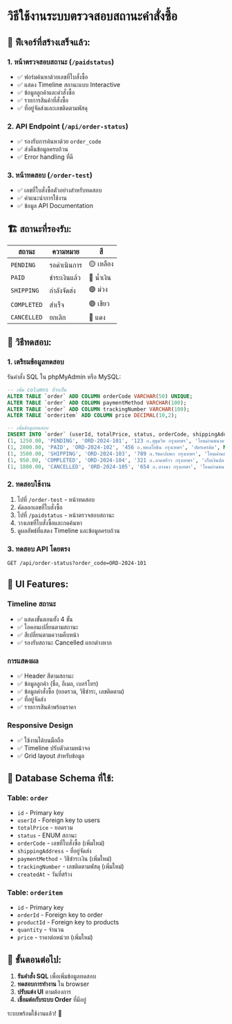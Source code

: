 # วิธีใช้งานระบบตรวจสอบสถานะคำสั่งซื้อ

## 🎯 **ฟีเจอร์ที่สร้างเสร็จแล้ว:**

### 1. **หน้าตรวจสอบสถานะ (`/paidstatus`)**
- ✅ ฟอร์มค้นหาด้วยเลขที่ใบสั่งซื้อ
- ✅ แสดง Timeline สถานะแบบ Interactive
- ✅ ข้อมูลลูกค้าและคำสั่งซื้อ
- ✅ รายการสินค้าที่สั่งซื้อ
- ✅ ที่อยู่จัดส่งและเลขติดตามพัสดุ

### 2. **API Endpoint (`/api/order-status`)**
- ✅ รองรับการค้นหาด้วย `order_code`
- ✅ ส่งคืนข้อมูลครบถ้วน
- ✅ Error handling ที่ดี

### 3. **หน้าทดสอบ (`/order-test`)**
- ✅ เลขที่ใบสั่งซื้อตัวอย่างสำหรับทดสอบ
- ✅ คำแนะนำการใช้งาน
- ✅ ข้อมูล API Documentation

## 🏗️ **สถานะที่รองรับ:**

| สถานะ | ความหมาย | สี |
|-------|-----------|-----|
| `PENDING` | รอดำเนินการ | 🟡 เหลือง |
| `PAID` | ชำระเงินแล้ว | 🔵 น้ำเงิน |
| `SHIPPING` | กำลังจัดส่ง | 🟣 ม่วง |
| `COMPLETED` | สำเร็จ | 🟢 เขียว |
| `CANCELLED` | ยกเลิก | 🔴 แดง |

## 🧪 **วิธีทดสอบ:**

### 1. **เตรียมข้อมูลทดสอบ**
รันคำสั่ง SQL ใน phpMyAdmin หรือ MySQL:
```sql
-- เพิ่ม columns ที่จำเป็น
ALTER TABLE `order` ADD COLUMN orderCode VARCHAR(50) UNIQUE;
ALTER TABLE `order` ADD COLUMN paymentMethod VARCHAR(100);
ALTER TABLE `order` ADD COLUMN trackingNumber VARCHAR(100);
ALTER TABLE `orderitem` ADD COLUMN price DECIMAL(10,2);

-- เพิ่มข้อมูลทดสอบ
INSERT INTO `order` (userId, totalPrice, status, orderCode, shippingAddress, paymentMethod, trackingNumber) VALUES
(1, 1250.00, 'PENDING', 'ORD-2024-101', '123 ถ.สุขุมวิท กรุงเทพฯ', 'โอนผ่านธนาคาร', NULL),
(1, 2800.00, 'PAID', 'ORD-2024-102', '456 ถ.พหลโยธิน กรุงเทพฯ', 'บัตรเครดิต', NULL),
(1, 3500.00, 'SHIPPING', 'ORD-2024-103', '789 ถ.รัชดาภิเษก กรุงเทพฯ', 'โอนผ่านธนาคาร', 'TH1234567890'),
(1, 950.00, 'COMPLETED', 'ORD-2024-104', '321 ถ.ลาดพร้าว กรุงเทพฯ', 'เก็บเงินปลายทาง', 'TH0987654321'),
(1, 1800.00, 'CANCELLED', 'ORD-2024-105', '654 ถ.บางนา กรุงเทพฯ', 'โอนผ่านธนาคาร', NULL);
```

### 2. **ทดสอบใช้งาน**
1. ไปที่ `/order-test` - หน้าทดสอบ
2. คัดลอกเลขที่ใบสั่งซื้อ
3. ไปที่ `/paidstatus` - หน้าตรวจสอบสถานะ
4. วางเลขที่ใบสั่งซื้อและกดค้นหา
5. ดูผลลัพธ์ที่แสดง Timeline และข้อมูลครบถ้วน

### 3. **ทดสอบ API โดยตรง**
```
GET /api/order-status?order_code=ORD-2024-101
```

## 🎨 **UI Features:**

### Timeline สถานะ
- ✅ แสดงขั้นตอนทั้ง 4 ขั้น
- ✅ ไอคอนเปลี่ยนตามสถานะ
- ✅ สีเปลี่ยนตามความคืบหน้า
- ✅ รองรับสถานะ Cancelled แยกต่างหาก

### การแสดงผล
- ✅ Header สีตามสถานะ
- ✅ ข้อมูลลูกค้า (ชื่อ, อีเมล, เบอร์โทร)
- ✅ ข้อมูลคำสั่งซื้อ (ยอดรวม, วิธีชำระ, เลขติดตาม)
- ✅ ที่อยู่จัดส่ง
- ✅ รายการสินค้าพร้อมราคา

### Responsive Design
- ✅ ใช้งานได้บนมือถือ
- ✅ Timeline ปรับตัวตามหน้าจอ
- ✅ Grid layout สำหรับข้อมูล

## 🔧 **Database Schema ที่ใช้:**

### Table: `order`
- `id` - Primary key
- `userId` - Foreign key to users
- `totalPrice` - ยอดรวม
- `status` - ENUM สถานะ
- `orderCode` - เลขที่ใบสั่งซื้อ (เพิ่มใหม่)
- `shippingAddress` - ที่อยู่จัดส่ง
- `paymentMethod` - วิธีชำระเงิน (เพิ่มใหม่)
- `trackingNumber` - เลขติดตามพัสดุ (เพิ่มใหม่)
- `createdAt` - วันที่สร้าง

### Table: `orderitem`
- `id` - Primary key
- `orderId` - Foreign key to order
- `productId` - Foreign key to products
- `quantity` - จำนวน
- `price` - ราคาต่อหน่วย (เพิ่มใหม่)

## 🚀 **ขั้นตอนต่อไป:**

1. **รันคำสั่ง SQL** เพื่อเพิ่มข้อมูลทดสอบ
2. **ทดสอบการทำงาน** ใน browser
3. **ปรับแต่ง UI** ตามต้องการ
4. **เชื่อมต่อกับระบบ Order** ที่มีอยู่

ระบบพร้อมใช้งานแล้ว! 🎉